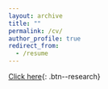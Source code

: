 ```yaml
---
layout: archive
title: ""
permalink: /cv/
author_profile: true
redirect_from:
  - /resume
---
```



[Click here](https://github.com/aantonelli94/CV/blob/main/CV.pdf){: .btn--research}